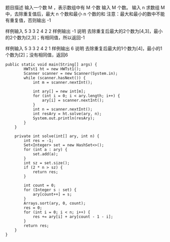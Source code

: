 题目描述
输入一个数 M ，表示数组中有 M 个数
输入 M 个数。
输入 n
求数组 M 中，去除重复值后，最大 n 个数和最小 n 个数的和
注意：最大和最小的数中不能有重复值，否则输出 -1

样例输入
5
3 3 2 4 2
2
样例输出
-1
说明
去除重复后最大的2个数为[4,3]，最小的2个数为[2,3]；有相同值，所以返回-1

样例输入
5
3 3 2 4 2
1
样例输出
6
说明
去除重复后最大的1个数为[4]，最小的1个数为[2]；没有相同值，返回6

```
public static void main(String[] args) {
        HWTst1 ht = new HWTst1();
        Scanner scanner = new Scanner(System.in);
        while (scanner.hasNext()) {
            int m = scanner.nextInt();
 
            int ary[] = new int[m];
            for (int i = 0; i < ary.length; i++) {
                ary[i] = scanner.nextInt();
            }
            int n = scanner.nextInt();
            int resAry = ht.solve(ary, n);
            System.out.println(resAry);
        }
    }
 
    private int solve(int[] ary, int n) {
        int res = -1;
        Set<Integer> set = new HashSet<>();
        for (int a : ary) {
            set.add(a);
        }
        int sz = set.size();
        if (2 * n > sz) {
            return res;
        }
 
        int count = 0;
        for (Integer s : set) {
            ary[count++] = s;
        }
        Arrays.sort(ary, 0, count);
        res = 0;
        for (int i = 0; i < n; i++) {
            res += ary[i] + ary[count - 1 - i];
        }
        return res;
    }
}
```